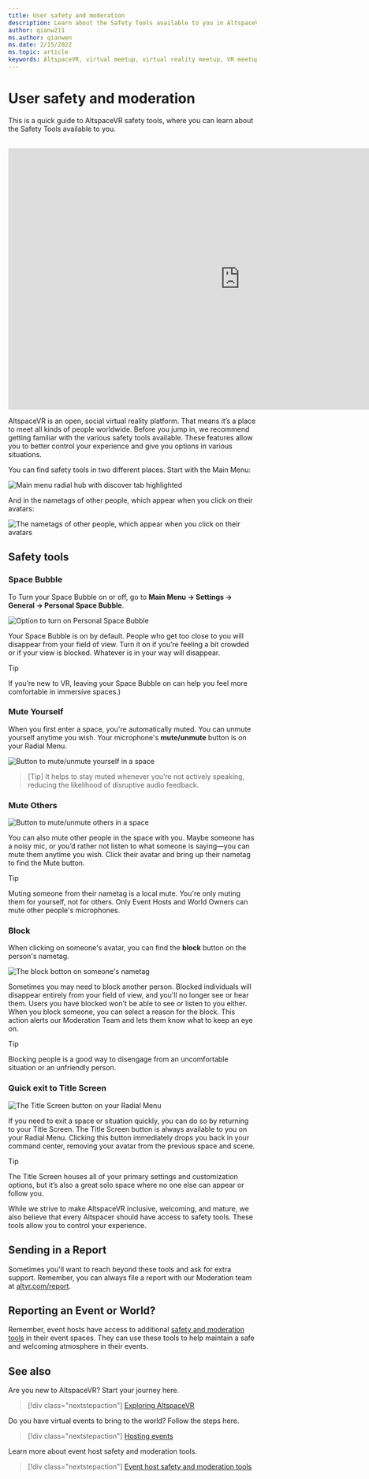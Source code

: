 ```yaml
---
title: User safety and moderation
description: Learn about the Safety Tools available to you in AltspaceVR
author: qianw211    
ms.author: qianwen
ms.date: 2/15/2022
ms.topic: article
keywords: AltspaceVR, virtual meetup, virtual reality meetup, VR meetup, virtual reality platforms, VR platform, immersive virtual events, immersive VR events, virtual reality events, VR events, VR world-building, immersive VR experience, social VR, social VR platform, VR event hosting, social virtual reality, virtual reality event hosting, user safety, safety tools, moderation
---
```


# User safety and moderation

This is a quick guide to AltspaceVR safety tools, where you can learn about the Safety Tools available to you.

<br>

<iframe width="940" height="530" src="https://www.youtube.com/embed/SPUUJx5rDVU" title="YouTube video player" frameborder="0" allow="accelerometer; autoplay; clipboard-write; encrypted-media; gyroscope; picture-in-picture" allowfullscreen></iframe>

<br>

AltspaceVR is an open, social virtual reality platform. That means it’s a place to meet all kinds of people worldwide. Before you jump in, we recommend getting familiar with the various safety tools available. These features allow you to better control your experience and give you options in various situations. 

You can find safety tools in two different places. Start with the Main Menu:

![Main menu radial hub with discover tab highlighted](community/images/title-screen-08.png)

And in the nametags of other people, which appear when you click on their avatars:

![The nametags of other people, which appear when you click on their avatars](images/nametag.png)

## Safety tools

### Space Bubble 

To Turn your Space Bubble on or off, go to **Main Menu -> Settings -> General -> Personal Space Bubble**.

![Option to turn on Personal Space Bubble](images/personal-space-bubble.png)

Your Space Bubble is on by default. People who get too close to you will disappear from your field of view. Turn it on if you’re feeling a bit crowded or if your view is blocked. Whatever is in your way will disappear.  

>[!Tip]
>If you’re new to VR, leaving your Space Bubble on can help you feel more comfortable in immersive spaces.) 

### Mute Yourself 
 
When you first enter a space, you're automatically muted. You can unmute yourself anytime you wish. Your microphone's **mute/unmute** button is on your Radial Menu.  

![Button to mute/unmute yourself in a space](images/mute-unmute-button.png)

>[Tip] 
>It helps to stay muted whenever you’re not actively speaking, reducing the likelihood of disruptive audio feedback. 

### Mute Others

![Button to mute/unmute others in a space](images/name-tag-mute.png)

You can also mute other people in the space with you. Maybe someone has a noisy mic, or you’d rather not listen to what someone is saying—you can mute them anytime you wish. Click their avatar and bring up their nametag to find the Mute button.  

>[!Tip] 
>Muting someone from their nametag is a local mute. You're only muting them for yourself, not for others. Only Event Hosts and World Owners can mute other people's microphones. 

### Block

When clicking on someone's avatar, you can find the **block** button on the person's nametag.

![The block botton on someone's nametag](images/name-tag-block.png)

Sometimes you may need to block another person. Blocked individuals will disappear entirely from your field of view, and you'll no longer see or hear them. Users you have blocked won't be able to see or listen to you either. When you block someone, you can select a reason for the block. This action alerts our Moderation Team and lets them know what to keep an eye on. 

>[!Tip] 
>Blocking people is a good way to disengage from an uncomfortable situation or an unfriendly person. 

### Quick exit to **Title Screen**

![The **Title Screen** button on your Radial Menu](images/radial-menu-title-screen.png)

If you need to exit a space or situation quickly, you can do so by returning to your Title Screen. The Title Screen button is always available to you on your Radial Menu. Clicking this button immediately drops you back in your command center, removing your avatar from the previous space and scene.  

>[!Tip] 
>The Title Screen houses all of your primary settings and customization options, but it’s also a great solo space where no one else can appear or follow you.

While we strive to make AltspaceVR inclusive, welcoming, and mature, we also believe that every Altspacer should have access to safety tools. These tools allow you to control your experience.  

## Sending in a Report 

Sometimes you'll want to reach beyond these tools and ask for extra support. Remember, you can always file a report with our Moderation team at [altvr.com/report](https://altvr.com/report). 

## Reporting an Event or World? 

Remember, event hosts have access to additional [safety and moderation tools](tutorials/host-tools-overview.md#safety-and-moderation-tools) in their event spaces. They can use these tools to help maintain a safe and welcoming atmosphere in their events. 

## See also

Are you new to AltspaceVR? Start your journey here.
> [!div class="nextstepaction"]
> [Exploring AltspaceVR](./explore/beginners-guide.md)

Do you have virtual events to bring to the world? Follow the steps here.
> [!div class="nextstepaction"]
> [Hosting events](./explore/host-events.md)

Learn more about event host safety and moderation tools.
> [!div class="nextstepaction"]
> [Event host safety and moderation tools](tutorials/host-tools-overview.md)
